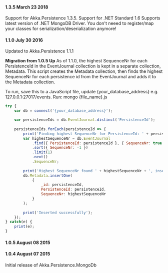 
#### 1.3.5 March 23 2018 ####
Support for Akka.Persistence 1.3.5.
Support for .NET Standard 1.6
Supports latest version of .NET MongoDB Driver.
You don't neeed to register/map your classes for serialization/deserialization anymore!

#### 1.1.0 July 30 2016 ####
Updated to Akka.Persistence 1.1.1

**Migration from 1.0.5 Up**
As of 1.1.0, the highest SequenceNr for each PersistenceId in the EventJournal collection is kept in a separate collection, Metadata.
This script creates the Metadata collection, then finds the highest SequenceNr for each persistence id from the EventJournal and adds it to the Metadata collection.

To run, save this to a JavaScript file, update {your_database_address} e.g. 127.0.0.1:27017/events. Run: mongo {file_name}.js
```javascript
try {
	var db = connect('{your_database_address}');

	var persistenceIds = db.EventJournal.distinct('PersistenceId');
	
	persistenceIds.forEach(persistenceId => {
		print('Finding highest SequenceNr for PersistenceId: ' + persistenceId);
		var highestSequenceNr = db.EventJournal
			.find({ PersistenceId: persistenceId }, { SequenceNr: true })
			.sort({ SequenceNr: -1 })
			.limit(1)
			.next()
			.SequenceNr;
		
		print('Highest SequenceNr found ' + highestSequenceNr + ', inserting into Metadata table...');
		db.Metadata.insertOne(
			{
				_id: persistenceId,
				PersistenceId: persistenceId,
				SequenceNr: highestSequenceNr
			}
		);
		
		print('Inserted successfully');
	});
} catch(e) {
	print(e);
}
```

#### 1.0.5 August 08 2015 ####

#### 1.0.4 August 07 2015 ####
Initial release of Akka.Persistence.MongoDb
